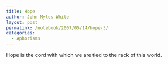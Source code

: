 ```yaml
---
title: Hope
author: John Myles White
layout: post
permalink: /notebook/2007/05/14/hope-3/
categories:
  - Aphorisms
---
```


Hope is the cord with which we are tied to the rack of this world.
